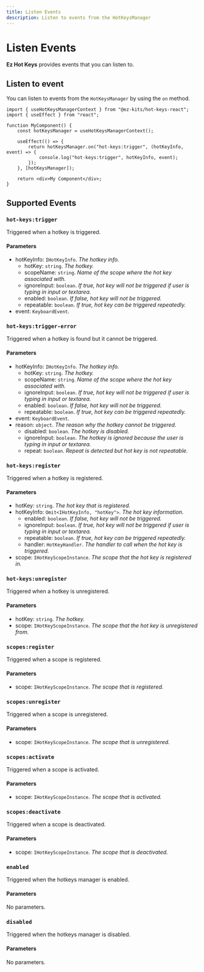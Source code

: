```yaml
---
title: Listen Events
description: Listen to events from the HotKeysManager
---
```


# Listen Events

**Ez Hot Keys** provides events that you can listen to.

## Listen to event

You can listen to events from the `HotKeysManager` by using the `on` method.

```tsx
import { useHotKeysManagerContext } from "@ez-kits/hot-keys-react";
import { useEffect } from "react";

function MyComponent() {
	const hotKeysManager = useHotKeysManagerContext();

	useEffect(() => {
		return hotKeysManager.on("hot-keys:trigger", (hotKeyInfo, event) => {
			console.log("hot-keys:trigger", hotKeyInfo, event);
		});
	}, [hotKeysManager]);

	return <div>My Component</div>;
}
```

## Supported Events

### `hot-keys:trigger`

Triggered when a hotkey is triggered.

#### Parameters

- hotKeyInfo: `IHotKeyInfo`. _The hotkey info._
  - hotKey: `string`. _The hotkey._
  - scopeName: `string`. _Name of the scope where the hot key associated with._
  - ignoreInput: `boolean`. _If true, hot key will not be triggered if user is typing in input or textarea._
  - enabled: `boolean`. _If false, hot key will not be triggered._
  - repeatable: `boolean`. _If true, hot key can be triggered repeatedly._
- event: `KeyboardEvent`.

### `hot-keys:trigger-error`

Triggered when a hotkey is found but it cannot be triggered.

#### Parameters

- hotKeyInfo: `IHotKeyInfo`. _The hotkey info._
  - hotKey: `string`. _The hotkey._
  - scopeName: `string`. _Name of the scope where the hot key associated with._
  - ignoreInput: `boolean`. _If true, hot key will not be triggered if user is typing in input or textarea._
  - enabled: `boolean`. _If false, hot key will not be triggered._
  - repeatable: `boolean`. _If true, hot key can be triggered repeatedly._
- event: `KeyboardEvent`.
- reason: `object`. _The reason why the hotkey cannot be triggered._
  - disabled: `boolean`. _The hotkey is disabled._
  - ignoreInput: `boolean`. _The hotkey is ignored because the user is typing in input or textarea._
  - repeat: `boolean`. _Repeat is detected but hot key is not repeatable._

### `hot-keys:register`

Triggered when a hotkey is registered.

#### Parameters

- hotKey: `string`. _The hot key that is registered._
- hotKeyInfo: `Omit<IHotKeyInfo, "hotKey">`. _The hot key information._
  - enabled: `boolean`. _If false, hot key will not be triggered._
  - ignoreInput: `boolean`. _If true, hot key will not be triggered if user is typing in input or textarea._
  - repeatable: `boolean`. _If true, hot key can be triggered repeatedly._
  - handler: `HotKeyHandler`. _The handler to call when the hot key is triggered._
- scope: `IHotKeyScopeInstance`. _The scope that the hot key is registered in._

### `hot-keys:unregister`

Triggered when a hotkey is unregistered.

#### Parameters

- hotKey: `string`. _The hotkey._
- scope: `IHotKeyScopeInstance`. _The scope that the hot key is unregistered from._

### `scopes:register`

Triggered when a scope is registered.

#### Parameters

- scope: `IHotKeyScopeInstance`. _The scope that is registered._

### `scopes:unregister`

Triggered when a scope is unregistered.

#### Parameters

- scope: `IHotKeyScopeInstance`. _The scope that is unregistered._

### `scopes:activate`

Triggered when a scope is activated.

#### Parameters

- scope: `IHotKeyScopeInstance`. _The scope that is activated._

### `scopes:deactivate`

Triggered when a scope is deactivated.

#### Parameters

- scope: `IHotKeyScopeInstance`. _The scope that is deactivated._

### `enabled`

Triggered when the hotkeys manager is enabled.

#### Parameters

No parameters.

### `disabled`

Triggered when the hotkeys manager is disabled.

#### Parameters

No parameters.
